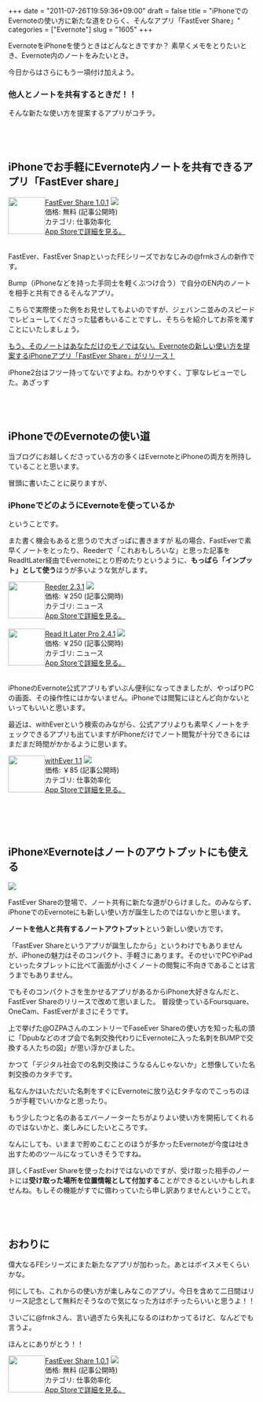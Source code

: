+++
date = "2011-07-26T19:59:36+09:00"
draft = false
title = "iPhoneでのEvernoteの使い方に新たな道をひらく、そんなアプリ「FastEver Share」"
categories = ["Evernote"]
slug = "1605"
+++

EvernoteをiPhoneを使うときはどんなときですか？
素早くメモをとりたいとき、Evernote内のノートをみたいとき。

今日からはさらにもう一項付け加えよう。

<h3>他人とノートを共有するときだ！！</h3>

そんな新たな使い方を提案するアプリがコチラ。<!--more--><p style="margin-top: 6em;">

<h2>iPhoneでお手軽にEvernote内ノートを共有できるアプリ「FastEver share」</h2>

<div class="amz-etr-under"><div class="amz-left" style="float:left;"><div class="amz-image"><a href="http://itunes.apple.com/jp/app/fastever-share/id451131813?mt=8&uo=4" target="new"><img width="75" height="75" class="appsImg" src="http://a2.mzstatic.com/us/r1000/073/Purple/bf/e6/fa/mzm.njwvuiix.png" alt=""></a></div></div><div class="amz-right"><div class="amz-title"><a href="http://itunes.apple.com/jp/app/fastever-share/id451131813?mt=8&uo=4" target="new">FastEver Share 1.0.1</a> <a href="http://itunes.apple.com/jp/app/fastever-share/id451131813?mt=8&uo=4" target="itunes_store"><img src="http://ax.phobos.apple.com.edgesuite.net/ja_jp/images/web/linkmaker/badge_appstore-sm.gif" style="border: 0;"></a></div><div class="amz-detail">価格: 無料 (記事公開時)<br>カテゴリ: 仕事効率化<br><a href="http://itunes.apple.com/jp/app/fastever-share/id451131813?mt=8&uo=4" target="new">App Storeで詳細を見る。</a></div></div></div>
<br clear="all" />

FastEver、FastEver SnapといったFEシリーズでおなじみの@frnkさんの新作です。

Bump（iPhoneなどを持った手同士を軽くぶつけ合う）で自分のEN内のノートを相手と共有できるそんなアプリ。

こちらで実際使った例をお見せしてもよいのですが、ジェバンニ並みのスピードでレビューしてくださった猛者もいることですし、そちらを紹介してお茶を濁すことにいたしましょう。

<a rel="nofollow" target="_blank" href="http://ozpa-h4.com/2011/07/26/fastever_share/">もう、そのノートはあなただけのモノではない。Evernoteの新しい使い方を提案するiPhoneアプリ「FastEver Share」がリリース！</a><a rel="nofollow" target="_blank" href="http://b.hatena.ne.jp/entry/http://ozpa-h4.com/2011/07/26/fastever_share/"><img border="0" src="http://b.hatena.ne.jp/entry/image/http://ozpa-h4.com/2011/07/26/fastever_share/" alt=""/></a>

iPhone2台はフツー持ってないですよね。わかりやすく、丁寧なレビューでした。あざっす

<p style="margin-top: 6em;">

<h2>iPhoneでのEvernoteの使い道</h2>

当ブログにお越しくださっている方の多くはEvernoteとiPhoneの両方を所持していることと思います。

冒頭に書いたことに戻りますが、

<h3>iPhoneでどのようにEvernoteを使っているか</h3>

ということです。

また書く機会もあると思うので大ざっぱに書きますが
私の場合、FastEverで素早くノートをとったり、Reederで「これおもしろいな」と思った記事をReadItLater経由でEvernoteにとり貯めたりというように、<strong>もっぱら「インプット」として使う</strong>ほうが多いような気がします。
<div class="amz-etr-under"><div class="amz-left" style="float:left;"><div class="amz-image"><a href="http://itunes.apple.com/jp/app/reeder/id325502379?mt=8&uo=4" target="new"><img width="75" height="75" class="appsImg" src="http://a1.mzstatic.com/us/r1000/015/Purple/ce/0f/10/mzl.oxhytqww.tiff" alt=""></a></div></div><div class="amz-right"><div class="amz-title"><a href="http://itunes.apple.com/jp/app/reeder/id325502379?mt=8&uo=4" target="new">Reeder 2.3.1</a> <a href="http://itunes.apple.com/jp/app/reeder/id325502379?mt=8&uo=4" target="itunes_store"><img src="http://ax.phobos.apple.com.edgesuite.net/ja_jp/images/web/linkmaker/badge_appstore-sm.gif" style="border: 0;"></a></div><div class="amz-detail">価格: &#65509;250 (記事公開時)<br>カテゴリ: ニュース<br><a href="http://itunes.apple.com/jp/app/reeder/id325502379?mt=8&uo=4" target="new">App Storeで詳細を見る。</a></div></div></div>
<br clear="all" />
<div class="amz-etr-under"><div class="amz-left" style="float:left;"><div class="amz-image"><a href="http://itunes.apple.com/jp/app/read-it-later-pro/id309601447?mt=8&uo=4" target="new"><img width="75" height="75" class="appsImg" src="http://a3.mzstatic.com/us/r1000/051/Purple/8d/66/69/mzi.bcjkbqgx.jpg" alt=""></a></div></div><div class="amz-right"><div class="amz-title"><a href="http://itunes.apple.com/jp/app/read-it-later-pro/id309601447?mt=8&uo=4" target="new">Read It Later Pro 2.4.1</a> <a href="http://itunes.apple.com/jp/app/read-it-later-pro/id309601447?mt=8&uo=4" target="itunes_store"><img src="http://ax.phobos.apple.com.edgesuite.net/ja_jp/images/web/linkmaker/badge_appstore-sm.gif" style="border: 0;"></a></div><div class="amz-detail">価格: &#65509;250 (記事公開時)<br>カテゴリ: ニュース<br><a href="http://itunes.apple.com/jp/app/read-it-later-pro/id309601447?mt=8&uo=4" target="new">App Storeで詳細を見る。</a></div></div></div>
<br clear="all" />

iPhoneのEvernote公式アプリもずいぶん便利になってきましたが、やっぱりPCの画面、その操作性にはかないません。iPhoneでは閲覧にほとんど向かないといってもいいと思います。

最近は、withEverという検索のみながら、公式アプリよりも素早くノートをチェックできるアプリも出ていますがiPhoneだけでノート閲覧が十分できるにはまだまだ時間がかかるように思います。

<div class="amz-etr-under"><div class="amz-left" style="float:left;"><div class="amz-image"><a href="http://itunes.apple.com/jp/app/withever/id446671363?mt=8&uo=4" target="new"><img width="75" height="75" class="appsImg" src="http://a4.mzstatic.com/us/r1000/113/Purple/7a/c1/95/mzl.ksgahduw.png" alt=""></a></div></div><div class="amz-right"><div class="amz-title"><a href="http://itunes.apple.com/jp/app/withever/id446671363?mt=8&uo=4" target="new">withEver 1.1</a> <a href="http://itunes.apple.com/jp/app/withever/id446671363?mt=8&uo=4" target="itunes_store"><img src="http://ax.phobos.apple.com.edgesuite.net/ja_jp/images/web/linkmaker/badge_appstore-sm.gif" style="border: 0;"></a></div><div class="amz-detail">価格: &#65509;85 (記事公開時)<br>カテゴリ: 仕事効率化<br><a href="http://itunes.apple.com/jp/app/withever/id446671363?mt=8&uo=4" target="new">App Storeで詳細を見る。</a></div></div></div>
<br clear="all" />

<p style="margin-top: 6em;">

<h2>iPhone☓Evernoteはノートのアウトプットにも使える</h2>
<a href="http://www.flickr.com/photos/carlos_maya/5165377895/" target="_blank"><img src="http://farm5.static.flickr.com/4052/5165377895_ccd93e6654.jpg"></a>

FastEver Shareの登場で、ノート共有に新たな道がひらけました。のみならず、iPhoneでのEvernoteにも新しい使い方が誕生したのではないかと思います。

<strong>ノートを他人と共有するノートアウトプット</strong>という新しい使い方です。

「FastEver Shareというアプリが誕生したから」というわけでもありませんが、iPhoneの魅力はそのコンパクト、手軽さにあります。そのせいでPCやiPadといったタブレットに比べて画面が小さくノートの閲覧に不向きであることは言うまでもありません。

でもそのコンパクトさを生かせるアプリがあるからiPhone大好きなんだと、FastEver Shareのリリースで改めて思いました。
普段使っているFoursquare、OneCam、FastEverがまさにそうです。

上で挙げた@OZPAさんのエントリーでFaseEver Shareの使い方を知った私の頭に「Dpubなどのオプ会で名刺交換代わりにEvernoteに入った名刺をBUMPで交換する人たちの図」が思い浮かびました。

かつて「デジタル社会での名刺交換はこうなるんじゃないか」と想像していた名刺交換のカタチです。

私なんかはいただいた名刺をすぐにEvernoteに放り込むタチなのでこっちのほうが手軽でいいかなと思ったり。

もう少したつと名のあるエバーノーターたちがよりよい使い方を開拓してくれるのではないかと、楽しみにしたいところです。

なんにしても、いままで貯めこむことのほうが多かったEvernoteが今度は吐き出すためのツールになっていきそうですね。

詳しくFastEver Shareを使ったわけではないのですが、受け取った相手のノートには<strong>受け取った場所を位置情報として付加する</strong>ことができるといいかもしれませんね。もしその機能がすでに備わっていたら申し訳ありませんということで。

<p style="margin-top: 6em;">

<h2>おわりに</h2>
偉大なるFEシリーズにまた新たなアプリが加わった。あとはボイスメモくらいかな。

何にしても、これからの使い方が楽しみなこのアプリ。今日を含めて二日間はリリース記念として無料だそうなので気になった方はポチったらいいと思うよ！！

さいごに@frnkさん、言い過ぎたら失礼になるのはわかってるけど、なんどでも言うよ。

ほんとにありがとう！！

<p style="margin-top: 1em;">

<div class="amz-etr-under"><div class="amz-left" style="float:left;"><div class="amz-image"><a href="http://itunes.apple.com/jp/app/fastever-share/id451131813?mt=8&uo=4" target="new"><img width="75" height="75" class="appsImg" src="http://a2.mzstatic.com/us/r1000/073/Purple/bf/e6/fa/mzm.njwvuiix.png" alt=""></a></div></div><div class="amz-right"><div class="amz-title"><a href="http://itunes.apple.com/jp/app/fastever-share/id451131813?mt=8&uo=4" target="new">FastEver Share 1.0.1</a> <a href="http://itunes.apple.com/jp/app/fastever-share/id451131813?mt=8&uo=4" target="itunes_store"><img src="http://ax.phobos.apple.com.edgesuite.net/ja_jp/images/web/linkmaker/badge_appstore-sm.gif" style="border: 0;"></a></div><div class="amz-detail">価格: 無料 (記事公開時)<br>カテゴリ: 仕事効率化<br><a href="http://itunes.apple.com/jp/app/fastever-share/id451131813?mt=8&uo=4" target="new">App Storeで詳細を見る。</a></div></div></div>
<br clear="all" />
